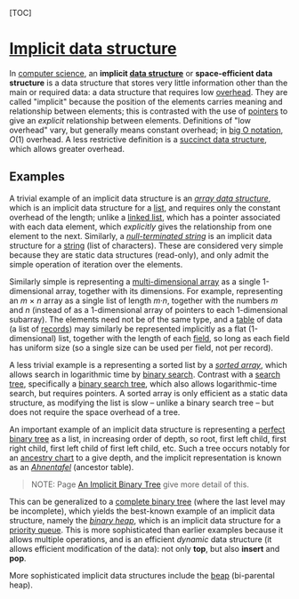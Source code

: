 [TOC]



# [Implicit data structure](https://en.wikipedia.org/wiki/Implicit_data_structure)

In [computer science](https://en.wikipedia.org/wiki/Computer_science), an **implicit [data structure](https://en.wikipedia.org/wiki/Data_structure)** or **space-efficient data structure** is a data structure that stores very little information other than the main or required data: a data structure that requires low [overhead](https://en.wikipedia.org/wiki/Overhead_(computing)). They are called "implicit" because the position of the elements carries meaning and relationship between elements; this is contrasted with the use of [pointers](https://en.wikipedia.org/wiki/Pointer_(computer_science)) to give an *explicit* relationship between elements. Definitions of "low overhead" vary, but generally means constant overhead; in [big O notation](https://en.wikipedia.org/wiki/Big_O_notation), *O*(1) overhead. A less restrictive definition is a [succinct data structure](https://en.wikipedia.org/wiki/Succinct_data_structure), which allows greater overhead.

## Examples

A trivial example of an implicit data structure is an *[array data structure](https://en.wikipedia.org/wiki/Array_data_structure)*, which is an implicit data structure for a [list](https://en.wikipedia.org/wiki/List_(abstract_data_type)), and requires only the constant overhead of the length; unlike a [linked list](https://en.wikipedia.org/wiki/Linked_list), which has a pointer associated with each data element, which *explicitly* gives the relationship from one element to the next. Similarly, a *[null-terminated string](https://en.wikipedia.org/wiki/Null-terminated_string)* is an implicit data structure for a [string](https://en.wikipedia.org/wiki/String_(computer_science)) (list of characters). These are considered very simple because they are static data structures (read-only), and only admit the simple operation of iteration over the elements.



Similarly simple is representing a [multi-dimensional array](https://en.wikipedia.org/wiki/Multi-dimensional_array) as a single 1-dimensional array, together with its dimensions. For example, representing an *m* × *n* array as a single list of length *m·n*, together with the numbers *m* and *n* (instead of as a 1-dimensional array of pointers to each 1-dimensional subarray). The elements need not be of the same type, and a [table](https://en.wikipedia.org/wiki/Table_(information)) of data (a list of [records](https://en.wikipedia.org/wiki/Record_(computer_science))) may similarly be represented implicitly as a flat (1-dimensional) list, together with the length of each [field](https://en.wikipedia.org/wiki/Field_(computer_science)), so long as each field has uniform size (so a single size can be used per field, not per record).



A less trivial example is a representing a sorted list by a *[sorted array](https://en.wikipedia.org/wiki/Sorted_array)*, which allows search in logarithmic time by [binary search](https://en.wikipedia.org/wiki/Binary_search). Contrast with a [search tree](https://en.wikipedia.org/wiki/Search_tree), specifically a [binary search tree](https://en.wikipedia.org/wiki/Binary_search_tree), which also allows logarithmic-time search, but requires pointers. A sorted array is only efficient as a static data structure, as modifying the list is slow – unlike a binary search tree – but does not require the space overhead of a tree.



An important example of an implicit data structure is representing a [perfect binary tree](https://en.wikipedia.org/wiki/Perfect_binary_tree) as a list, in increasing order of depth, so root, first left child, first right child, first left child of first left child, etc. Such a tree occurs notably for an [ancestry chart](https://en.wikipedia.org/wiki/Ancestry_chart) to a give depth, and the implicit representation is known as an *[Ahnentafel](https://en.wikipedia.org/wiki/Ahnentafel)* (ancestor table).

> NOTE: Page [An Implicit Binary Tree](https://opendatastructures.org/ods-cpp/10_1_Implicit_Binary_Tree.html) give more detail of this.



This can be generalized to a [complete binary tree](https://en.wikipedia.org/wiki/Complete_binary_tree) (where the last level may be incomplete), which yields the best-known example of an implicit data structure, namely the *[binary heap](https://en.wikipedia.org/wiki/Binary_heap)*, which is an implicit data structure for a [priority queue](https://en.wikipedia.org/wiki/Priority_queue). This is more sophisticated than earlier examples because it allows multiple operations, and is an efficient *dynamic* data structure (it allows efficient modification of the data): not only **top**, but also **insert** and **pop**.



More sophisticated implicit data structures include the [beap](https://en.wikipedia.org/wiki/Beap) (bi-parental heap).

